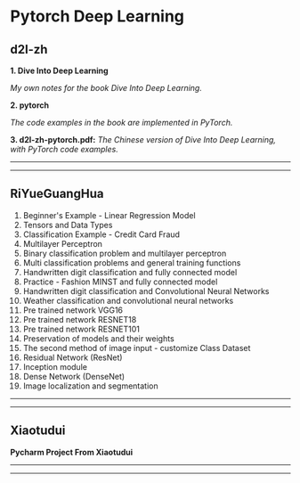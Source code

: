 # Pytorch Deep Learning

## d2l-zh

**1. Dive Into Deep Learning**

*My own notes for the book Dive Into Deep Learning.*

**2. pytorch**

*The code examples in the book are implemented in PyTorch.*

**3. d2l-zh-pytorch.pdf:** *The Chinese version of Dive Into Deep Learning, with PyTorch code examples.*

***
***

## RiYueGuangHua

1. Beginner's Example - Linear Regression Model
2. Tensors and Data Types
3. Classification Example - Credit Card Fraud
4. Multilayer Perceptron
5. Binary classification problem and multilayer perceptron
6. Multi classification problems and general training functions
7. Handwritten digit classification and fully connected model
8. Practice - Fashion MINST and fully connected model
9. Handwritten digit classification and Convolutional Neural Networks
10. Weather classification and convolutional neural networks
11. Pre trained network VGG16
12. Pre trained network RESNET18
13. Pre trained network RESNET101
14. Preservation of models and their weights
15. The second method of image input - customize Class Dataset
16. Residual Network (ResNet)
17. Inception module
18. Dense Network (DenseNet)
19. Image localization and segmentation

***
***

## Xiaotudui

**Pycharm Project From Xiaotudui**

***
***
